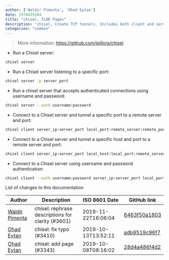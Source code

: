 ```yaml
---
author: ['Waldir Pimenta', 'Ohad Eytan']
date: 1574435164
title: "chisel, TLDR Pages"
description: "chisel, Create TCP tunnels. Includes both client and server."
categories: "common"
---
```

> More information: <https://github.com/jpillora/chisel>.

- Run a Chisel server:

```bash
chisel server
```

- Run a Chisel server listening to a specific port:

```bash
chisel server -p server_port
```

- Run a chisel server that accepts authenticated connections using username and password:

```bash
chisel server --auth username:password
```

- Connect to a Chisel server and tunnel a specific port to a remote server and port:

```bash
chisel client server_ip:server_port local_port:remote_server:remote_port
```

- Connect to a Chisel server and tunnel a specific host and port to a remote server and port:

```bash
chisel client server_ip:server_port local_host:local_port:remote_server:remote_port
```

- Connect to a Chisel server using username and password authentication:

```bash
chisel client --auth username:password server_ip:server_port local_port:remote_server:remote_port
```
List of changes to this documentation


Author | Description | ISO 8601 Date | GitHub link
------|-----|-----|-----
[Waldir Pimenta](mailto:waldyrious@gmail.com) | chisel: rephrase descriptions for clarity (#3601) | 2019-11-22T16:06:04 | [6463f50a1803](https://github.com/tldr-pages/tldr/commit/6463f50a18034af2e191c629a9d262f0cc6a5b84)
[Ohad Eytan](mailto:ohadey@gmail.com) | chisel: fix typo (#3410) | 2019-10-13T13:52:11 | [adb9519c96f7](https://github.com/tldr-pages/tldr/commit/adb9519c96f789a580d08fe5c30c95adc8587459)
[Ohad Eytan](mailto:ohadey@gmail.com) | chisel: add page (#3343) | 2019-10-08T08:16:02 | [28d4a486f4d2](https://github.com/tldr-pages/tldr/commit/28d4a486f4d2bd22ced2b33c6fd917e31d6bab5a)

